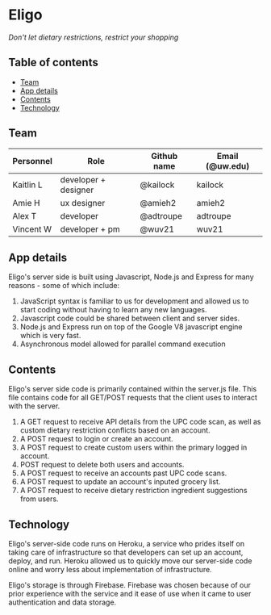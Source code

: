 # Eligo
*Don't let dietary restrictions, restrict your shopping*

## Table of contents
- [Team](#team)
- [App details](#app-details)
- [Contents](#contents)
- [Technology](#technology)

## Team
|Personnel|Role|Github name|Email (@uw.edu)
|-|-|-|-|
| Kaitlin L | developer + designer | @kailock | kailock
| Amie H | ux designer | @amieh2 | amieh2
| Alex T | developer | @adtroupe | adtroupe
| Vincent W | developer + pm | @wuv21 | wuv21

## App details
Eligo's server side is built using Javascript, Node.js and Express for many reasons - some of which include:
  1. JavaScript syntax is familiar to us for development and allowed us to start coding without having to learn any new languages.
  2. Javascript code could be shared between client and server sides.
  3. Node.js and Express run on top of the Google V8 javascript engine which is very fast.
  4. Asynchronous model allowed for parallel command execution

## Contents
Eligo's server side code is primarily contained within the server.js file. This file contains code for all GET/POST requests that the client uses to interact with the server.
  1. A GET request to receive API details from the UPC code scan, as well as custom dietary restriction conflicts based on an account.
  2. A POST request to login or create an account.
  3. A POST request to create custom users within the primary logged in account.
  4. POST request to delete both users and accounts.
  5. A POST request to receive an accounts past UPC code scans.
  6. A POST request to update an account's inputed grocery list.
  7. A POST request to receive dietary restriction ingredient suggestions from users. 

## Technology
Eligo's server-side code runs on Heroku, a service who prides itself on taking care of infrastructure so that developers can set up an account, deploy, and run. Heroku allowed us to quickly move our server-side code online and worry less about implementation of infrastructure.

Eligo's storage is through Firebase. Firebase was chosen because of our prior experience with the service and it ease of use when it came to user authentication and data storage. 